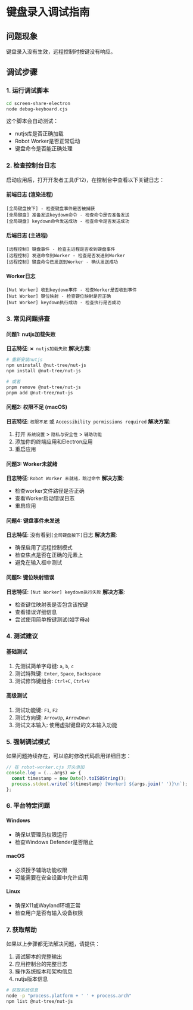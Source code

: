 # 键盘录入调试指南

## 问题现象
键盘录入没有生效，远程控制时按键没有响应。

## 调试步骤

### 1. 运行调试脚本
```bash
cd screen-share-electron
node debug-keyboard.cjs
```

这个脚本会自动测试：
- nutjs库是否正确加载
- Robot Worker是否正常启动
- 键盘命令是否能正确处理

### 2. 检查控制台日志
启动应用后，打开开发者工具(F12)，在控制台中查看以下关键日志：

#### 前端日志 (渲染进程)
```
[全局键盘按下] - 检查键盘事件是否被捕获
[全局键盘] 准备发送keydown命令 - 检查命令是否准备发送
[全局键盘] keydown命令发送成功 - 检查命令是否发送成功
```

#### 后端日志 (主进程)
```
[远程控制] 键盘事件 - 检查主进程是否收到键盘事件
[远程控制] 发送命令到Worker - 检查是否发送到Worker
[远程控制] 键盘命令已发送到Worker - 确认发送成功
```

#### Worker日志
```
[Nut Worker] 收到keydown事件 - 检查Worker是否收到事件
[Nut Worker] 键位映射 - 检查键位映射是否正确
[Nut Worker] keydown执行成功 - 检查执行是否成功
```

### 3. 常见问题排查

#### 问题1: nutjs加载失败
**日志特征**: `❌ nutjs加载失败`
**解决方案**:
```bash
# 重新安装nutjs
npm uninstall @nut-tree/nut-js
npm install @nut-tree/nut-js

# 或者
pnpm remove @nut-tree/nut-js
pnpm add @nut-tree/nut-js
```

#### 问题2: 权限不足 (macOS)
**日志特征**: `权限不足` 或 `Accessibility permissions required`
**解决方案**:
1. 打开 `系统设置` > `隐私与安全性` > `辅助功能`
2. 添加你的终端应用和Electron应用
3. 重启应用

#### 问题3: Worker未就绪
**日志特征**: `Robot Worker 未就绪，跳过命令`
**解决方案**:
- 检查worker文件路径是否正确
- 查看Worker启动错误日志
- 重启应用

#### 问题4: 键盘事件未发送
**日志特征**: 没有看到`[全局键盘按下]`日志
**解决方案**:
- 确保启用了远程控制模式
- 检查焦点是否在正确的元素上
- 避免在输入框中测试

#### 问题5: 键位映射错误
**日志特征**: `[Nut Worker] keydown执行失败`
**解决方案**:
- 检查键位映射表是否包含该按键
- 查看错误详细信息
- 尝试使用简单按键测试(如字母a)

### 4. 测试建议

#### 基础测试
1. 先测试简单字母键: `a`, `b`, `c`
2. 测试特殊键: `Enter`, `Space`, `Backspace`
3. 测试修饰键组合: `Ctrl+C`, `Ctrl+V`

#### 高级测试
1. 测试功能键: `F1`, `F2`
2. 测试方向键: `ArrowUp`, `ArrowDown`
3. 测试文本输入: 使用虚拟键盘的文本输入功能

### 5. 强制调试模式

如果问题持续存在，可以临时修改代码启用详细日志：

```javascript
// 在 robot-worker.cjs 开头添加
console.log = (...args) => {
  const timestamp = new Date().toISOString();
  process.stdout.write(`${timestamp} [Worker] ${args.join(' ')}\n`);
};
```

### 6. 平台特定问题

#### Windows
- 确保以管理员权限运行
- 检查Windows Defender是否阻止

#### macOS  
- 必须授予辅助功能权限
- 可能需要在安全设置中允许应用

#### Linux
- 确保X11或Wayland环境正常
- 检查用户是否有输入设备权限

### 7. 获取帮助

如果以上步骤都无法解决问题，请提供：
1. 调试脚本的完整输出
2. 应用控制台的完整日志
3. 操作系统版本和架构信息
4. nutjs版本信息

```bash
# 获取系统信息
node -p "process.platform + ' ' + process.arch"
npm list @nut-tree/nut-js
``` 